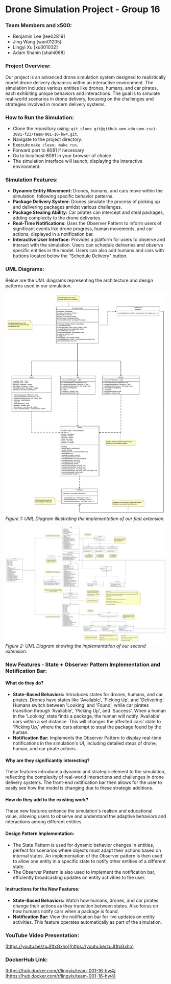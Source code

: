 # Drone Simulation Project - Group 16

### **Team Members and x500:**
- Benjamin Lee [lee02819]
- Jing Wang [wan01205]
- Lingyi Xu [xu001032]
- Adam Shahin [shahi068]

### **Project Overview:**
Our project is an advanced drone simulation system designed to realistically model drone delivery dynamics within an interactive environment. The simulation includes various entities like drones, humans, and car pirates, each exhibiting unique behaviors and interactions. The goal is to simulate real-world scenarios in drone delivery, focusing on the challenges and strategies involved in modern delivery systems.

### **How to Run the Simulation:**
- Clone the repository using: `git clone git@github.umn.edu:umn-csci-3081-f23/team-001-16-hw4.git`.
- Navigate to the project directory.
- Execute `make clean; make run`.
- Forward port to 8081 if necessary
- Go to localhost:8081 in your browser of choice
- The simulation interface will launch, displaying the interactive environment.

### **Simulation Features:**
- **Dynamic Entity Movement:** Drones, humans, and cars move within the simulation, following specific behavior patterns.
- **Package Delivery System:** Drones simulate the process of picking up and delivering packages amidst various challenges.
- **Package Stealing Ability:** Car pirates can intercept and steal packages, adding complexity to the drone deliveries.
- **Real-Time Notifications:** Uses the Observer Pattern to inform users of significant events like drone progress, human movements, and car actions, displayed in a notification bar.
- **Interactive User Interface:** Provides a platform for users to observe and interact with the simulation. Users can schedule deliveries and observe specific entities in the model. Users can also add humans and cars with buttons located below the "Schedule Delivery" button.

### **UML Diagrams:**
Below are the UML diagrams representing the architecture and design patterns used in our simulation.

![UML Diagram 1](images/uml_ext1.png)
*Figure 1: UML Diagram illustrating the implementation of our first extension.*

![UML Diagram 2](images/uml_ext2.png)
*Figure 2: UML Diagram showing the implementation of our second extension.*

### **New Features - State + Observer Pattern Implementation and Notification Bar:**

#### **What do they do?**
- **State-Based Behaviors:** Introduces states for drones, humans, and car pirates. Drones have states like 'Available', 'Picking Up', and 'Delivering'. Humans switch between 'Looking' and 'Found', while car pirates transition through 'Available', 'Picking Up', and 'Success'. When a human in the 'Looking' state finds a package, the human will notify 'Available' cars within a set distance. This will changes the affected cars' state to 'Picking Up,' where the cars attempt to steal the package found by the human.
- **Notification Bar:** Implements the Observer Pattern to display real-time notifications in the simulation's UI, including detailed steps of drone, human, and car pirate actions.

#### **Why are they significantly interesting?**
These features introduce a dynamic and strategic element to the simulation, reflecting the complexity of real-world interactions and challenges in drone delivery systems. The front-end notification bar then allows for the user to easily see how the model is changing due to these strategic additions.

#### **How do they add to the existing work?**
These new features enhance the simulation's realism and educational value, allowing users to observe and understand the adaptive behaviors and interactions among different entities.

#### **Design Pattern Implementation:**
- The State Pattern is used for dynamic behavior changes in entities, perfect for scenarios where objects must adapt their actions based on internal states. An implementation of the Observer pattern is then used to allow one entity in a specific state to notify other entities of a different state.
- The Observer Pattern is also used to implement the notification bar, efficiently broadcasting updates on entity activities to the user.

#### **Instructions for the New Features:**
- **State-Based Behaviors:** Watch how humans, drones, and car pirates change their actions as they transition between states. Also focus on how humans notify cars when a package is found.
- **Notification Bar:** View the notification bar for live updates on entity activities. This feature operates automatically as part of the simulation.

### **YouTube Video Presentation:**
[https://youtu.be/zuJI1txGxho](https://youtu.be/zuJI1txGxho)

### **DockerHub Link:**
[https://hub.docker.com/r/lingyix/team-001-16-hw4](https://hub.docker.com/r/lingyix/team-001-16-hw4)

